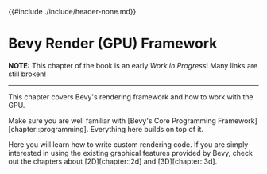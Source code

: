 {{#include ./include/header-none.md}}

# Bevy Render (GPU) Framework

**NOTE:** This chapter of the book is an early *Work in Progress*!
Many links are still broken!

---

This chapter covers Bevy's rendering framework and how to work with the GPU.

Make sure you are well familiar with [Bevy's Core Programming
Framework][chapter::programming]. Everything here builds on top of it.

Here you will learn how to write custom rendering code. If you are simply
interested in using the existing graphical features provided by Bevy, check
out the chapters about [2D][chapter::2d] and [3D][chapter::3d].
